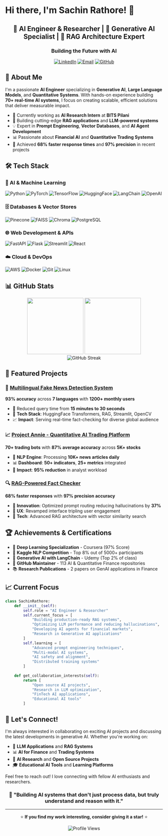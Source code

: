 # Hi there, I'm Sachin Rathore! 👋

<div align="center">
  <h2>🤖 AI Engineer & Researcher | 🧠 Generative AI Specialist | 🚀 RAG Architecture Expert</h2>
  <h3>Building the Future with AI</h3>
</div>

<div align="center">
  
[![LinkedIn](https://img.shields.io/badge/LinkedIn-0077B5?style=for-the-badge&logo=linkedin&logoColor=white)](https://linkedin.com/in/sachin-rathore-97776a283)
[![Email](https://img.shields.io/badge/Email-D14836?style=for-the-badge&logo=gmail&logoColor=white)](mailto:roboticslover069@gmail.com)
[![GitHub](https://img.shields.io/badge/GitHub-100000?style=for-the-badge&logo=github&logoColor=white)](https://github.com/roboticslover)

</div>

## 🚀 About Me

I'm a passionate **AI Engineer** specializing in **Generative AI**, **Large Language Models**, and **Quantitative Systems**. With hands-on experience building **70+ real-time AI systems**, I focus on creating scalable, efficient solutions that deliver measurable impact.

- 🔭 Currently working as **AI Research Intern** at **BITS Pilani**
- 🌱 Building cutting-edge **RAG applications** and **LLM-powered systems**
- 💡 Expert in **Prompt Engineering**, **Vector Databases**, and **AI Agent Development**
- 📊 Passionate about **Financial AI** and **Quantitative Trading Systems**
- 🎯 Achieved **68% faster response times** and **97% precision** in recent projects

## 🛠️ Tech Stack

### 🤖 AI & Machine Learning
![Python](https://img.shields.io/badge/Python-3776AB?style=flat&logo=python&logoColor=white)
![PyTorch](https://img.shields.io/badge/PyTorch-EE4C2C?style=flat&logo=pytorch&logoColor=white)
![TensorFlow](https://img.shields.io/badge/TensorFlow-FF6F00?style=flat&logo=tensorflow&logoColor=white)
![HuggingFace](https://img.shields.io/badge/HuggingFace-FFD21E?style=flat&logo=huggingface&logoColor=black)
![LangChain](https://img.shields.io/badge/LangChain-121212?style=flat&logo=chainlink&logoColor=white)
![OpenAI](https://img.shields.io/badge/OpenAI-412991?style=flat&logo=openai&logoColor=white)

### 🗄️ Databases & Vector Stores
![Pinecone](https://img.shields.io/badge/Pinecone-000000?style=flat&logo=pinecone&logoColor=white)
![FAISS](https://img.shields.io/badge/FAISS-4285F4?style=flat&logo=meta&logoColor=white)
![Chroma](https://img.shields.io/badge/Chroma-FF6B6B?style=flat&logo=chromadb&logoColor=white)
![PostgreSQL](https://img.shields.io/badge/PostgreSQL-316192?style=flat&logo=postgresql&logoColor=white)

### 🌐 Web Development & APIs
![FastAPI](https://img.shields.io/badge/FastAPI-009688?style=flat&logo=fastapi&logoColor=white)
![Flask](https://img.shields.io/badge/Flask-000000?style=flat&logo=flask&logoColor=white)
![Streamlit](https://img.shields.io/badge/Streamlit-FF4B4B?style=flat&logo=streamlit&logoColor=white)
![React](https://img.shields.io/badge/React-20232A?style=flat&logo=react&logoColor=61DAFB)

### ☁️ Cloud & DevOps
![AWS](https://img.shields.io/badge/AWS-232F3E?style=flat&logo=amazon-aws&logoColor=white)
![Docker](https://img.shields.io/badge/Docker-2496ED?style=flat&logo=docker&logoColor=white)
![Git](https://img.shields.io/badge/Git-F05032?style=flat&logo=git&logoColor=white)
![Linux](https://img.shields.io/badge/Linux-FCC624?style=flat&logo=linux&logoColor=black)

## 📊 GitHub Stats

<div align="center">
  <img height="180em" src="https://github-readme-stats.vercel.app/api?username=roboticslover&show_icons=true&theme=tokyonight&include_all_commits=true&count_private=true"/>
  <img height="180em" src="https://github-readme-stats.vercel.app/api/top-langs/?username=roboticslover&layout=compact&langs_count=8&theme=tokyonight"/>
</div>

<div align="center">
  <img src="https://github-readme-streak-stats.herokuapp.com/?user=roboticslover&theme=tokyonight" alt="GitHub Streak" />
</div>

## 🎯 Featured Projects

### 🧠 [Multilingual Fake News Detection System](https://github.com/roboticslover/fake-news-detector)
**93% accuracy** across **7 languages** with **1200+ monthly users**
- 🚀 Reduced query time from **15 minutes to 30 seconds**
- 🔧 **Tech Stack**: HuggingFace Transformers, RAG, Streamlit, OpenCV
- 📈 **Impact**: Serving real-time fact-checking for diverse global audience

### 📈 [Project Annie - Quantitative AI Trading Platform](https://github.com/roboticslover/project-annie)
**70+ trading bots** with **87% average accuracy** across **5K+ stocks**
- 🤖 **NLP Engine**: Processing **10K+ news articles daily**
- 📊 **Dashboard**: **50+ indicators**, **25+ metrics** integrated
- 💼 **Impact**: **95% reduction** in analyst workload

### 🔍 [RAG-Powered Fact Checker](https://github.com/roboticslover/rag-fact-checker)
**68% faster responses** with **97% precision accuracy**
- 🎯 **Innovation**: Optimized prompt routing reducing hallucinations by **37%**
- 🎨 **UX**: Revamped interface tripling user engagement
- 🔧 **Tech**: Advanced RAG architecture with vector similarity search

## 🏆 Achievements & Certifications

- 🥇 **Deep Learning Specialization** - Coursera (97% Score)
- 🥈 **Kaggle NLP Competition** - Top 8% out of 5000+ participants
- 🥉 **Generative AI with LangChain** - Udemy (Top 2% of class)
- 🚀 **GitHub Maintainer** - 113 AI & Quantitative Finance repositories
- 📚 **Research Publications** - 2 papers on GenAI applications in Finance

## 📈 Current Focus

```python
class SachinRathore:
    def __init__(self):
        self.role = "AI Engineer & Researcher"
        self.current_focus = [
            "Building production-ready RAG systems",
            "Optimizing LLM performance and reducing hallucinations",
            "Developing AI agents for financial markets",
            "Research in Generative AI applications"
        ]
        self.learning = [
            "Advanced prompt engineering techniques",
            "Multi-modal AI systems",
            "AI safety and alignment",
            "Distributed training systems"
        ]
    
    def get_collaboration_interests(self):
        return [
            "Open source AI projects",
            "Research in LLM optimization",
            "FinTech AI applications",
            "Educational AI tools"
        ]
```

## 🤝 Let's Connect!

I'm always interested in collaborating on exciting AI projects and discussing the latest developments in generative AI. Whether you're working on:

- 🤖 **LLM Applications** and **RAG Systems**
- 📊 **AI for Finance** and **Trading Systems** 
- 🔬 **AI Research** and **Open Source Projects**
- 🎓 **Educational AI Tools** and **Learning Platforms**

Feel free to reach out! I love connecting with fellow AI enthusiasts and researchers.

<div align="center">

### 💭 "Building AI systems that don't just process data, but truly understand and reason with it."

---

⭐ **If you find my work interesting, consider giving it a star!** ⭐

![Profile Views](https://komarev.com/ghpvc/?username=roboticslover&color=blue&style=flat)

</div>
